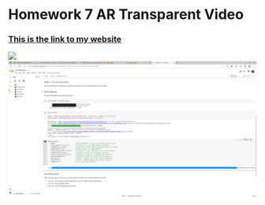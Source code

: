 # Homework 7 AR Transparent Video 
### [This is the link to my website](https://jpp2121.github.io/Homework7/)
![](screenshot.jpeg)
![](before.png) 
